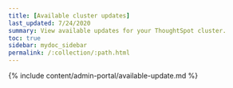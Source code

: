 ```yaml
---
title: [Available cluster updates]
last_updated: 7/24/2020
summary: View available updates for your ThoughtSpot cluster.
toc: true
sidebar: mydoc_sidebar
permalink: /:collection/:path.html
---
```


{% include content/admin-portal/available-update.md %}
